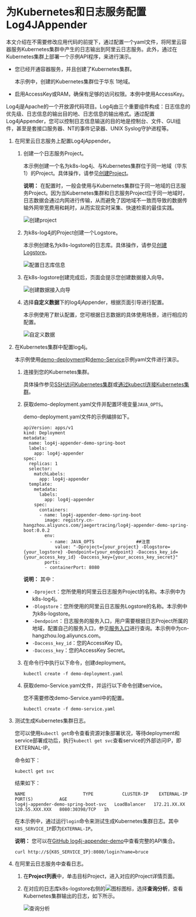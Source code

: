 # 为Kubernetes和日志服务配置Log4JAppender

本文介绍在不需要修改应用代码的前提下，通过配置一个yaml文件，将阿里云容器服务Kubernetes集群中产生的日志输出到阿里云日志服务。此外，通过在Kubernetes集群上部署一个示例API程序，来进行演示。

-   您已经开通容器服务，并且创建了Kubernetes集群。

    本示例中，创建的Kubernetes集群位于华东 1地域。

-   启用AccessKey或RAM，确保有足够的访问权限。本例中使用AccessKey。

Log4j是Apache的一个开放源代码项目。Log4j由三个重要组件构成：日志信息的优先级、日志信息的输出目的地、日志信息的输出格式。通过配置Log4jAppender，您可以控制日志信息输送的目的地是控制台、文件、GUI组件，甚至是套接口服务器、NT的事件记录器、UNIX Syslog守护进程等。

1.  在阿里云日志服务上配置Log4jAppender。

    1.  创建一个日志服务Project。

        本示例创建一个名为k8s-log4j、与Kubernetes集群位于同一地域（华东 1）的Project。具体操作，请参见[创建Project](/intl.zh-CN/数据采集/准备工作/管理Project.md)。

        **说明：** 在配置时，一般会使用与Kubernetes集群位于同一地域的日志服务Project。因为当Kubernetes集群和日志服务Project位于同一地域时，日志数据会通过内网进行传输，从而避免了因地域不一致而导致的数据传输外网带宽费用和耗时，从而实现实时采集、快速检索的最佳实践。

        ![创建project](https://static-aliyun-doc.oss-accelerate.aliyuncs.com/assets/img/zh-CN/2985659951/p10630.png)

    2.  为k8s-log4j的Project创建一个Logstore。

        本示例创建名为k8s-logstore的日志库。具体操作，请参见[创建Logstore](/intl.zh-CN/数据采集/准备工作/管理Logstore.md)。

        ![配置日志库信息](https://static-aliyun-doc.oss-accelerate.aliyuncs.com/assets/img/zh-CN/2985659951/p10632.png)

    3.  在k8s-logstore创建完成后，页面会提示您创建数据接入向导。

        ![创建数据接入向导](https://static-aliyun-doc.oss-accelerate.aliyuncs.com/assets/img/zh-CN/2985659951/p10633.png)

    4.  选择**自定义数据**下的log4jAppender，根据页面引导进行配置。

        本示例使用了默认配置，您可根据日志数据的具体使用场景，进行相应的配置。

        ![自定义数据](https://static-aliyun-doc.oss-accelerate.aliyuncs.com/assets/img/zh-CN/0095659951/p10634.png)

2.  在Kubernetes集群中配置log4j。

    本示例使用[demo-deployment](https://github.com/brucewu-fly/log4j-appender-demo-spring-boot/blob/master/k8s/demo-deployment.yaml)和[demo-Service](https://github.com/brucewu-fly/log4j-appender-demo-spring-boot/blob/master/k8s/demo-service.yaml)示例yaml文件进行演示。

    1.  连接到您的Kubernetes集群。

        具体操作参见[SSH访问Kubernetes集群](/intl.zh-CN/Kubernetes集群用户指南/集群管理/连接集群/通过SSH访问Kubernetes集群.md)或[通过kubectl连接Kubernetes集群](/intl.zh-CN/Kubernetes集群用户指南/集群管理/连接集群/通过kubectl连接Kubernetes集群.md)。

    2.  获取demo-deployment.yaml文件并配置环境变量`JAVA_OPTS`。

        demo-deployment.yaml文件的示例编排如下。

        ```
        apiVersion: apps/v1
        kind: Deployment
        metadata:
          name: log4j-appender-demo-spring-boot
          labels:
            app: log4j-appender
        spec:
          replicas: 1
          selector:
            matchLabels:
              app: log4j-appender
          template:
            metadata:
              labels:
                app: log4j-appender
            spec:
              containers:
              - name: log4j-appender-demo-spring-boot
                image: registry.cn-hangzhou.aliyuncs.com/jaegertracing/log4j-appender-demo-spring-boot:0.0.2
                env:
                  - name: JAVA_OPTS                ##注意
                    value: "-Dproject={your_project} -Dlogstore={your_logstore} -Dendpoint={your_endpoint} -Daccess_key_id={your_access_key_id} -Daccess_key={your_access_key_secret}"
                ports:
                - containerPort: 8080
        ```

        **说明：** 其中：

        -   `-Dproject`：您所使用的阿里云日志服务Project的名称。本示例中为k8s-log4j。
        -   `-Dlogstore`：您所使用的阿里云日志服务Logstore的名称。本示例中为k8s-logstore。
        -   `-Dendpoint`：日志服务的服务入口，用户需要根据日志Project所属的地域，配置自己的服务入口，参见[服务入口](https://www.alibabacloud.com/help/zh/doc-detail/29008.htm)进行查询。本示例中为cn-hangzhou.log.aliyuncs.com。
        -   `-Daccess_key_id`：您的AccessKey ID。
        -   `-Daccess_key`：您的AccessKey Secret。
    3.  在命令行中执行以下命令，创建deployment。

        ```
        kubectl create -f demo-deployment.yaml
        ```

    4.  获取demo-Service.yaml文件，并运行以下命令创建service。

        您不需要修改demo-Service.yaml中的配置。

        ```
        kubectl create -f demo-service.yaml
        ```

3.  测试生成Kubernetes集群日志。

    您可以使用`kubectl get`命令查看资源对象部署状况，等待deployment和service部署成功后，执行`kubectl get svc`查看service的外部访问IP，即EXTERNAL-IP。

    命令如下：

    ```
    kubectl get svc
    ```

    结果如下：

    ```
    NAME                      TYPE           CLUSTER-IP    EXTERNAL-IP      PORT(S)          AGE
    log4j-appender-demo-spring-boot-svc   LoadBalancer   172.21.XX.XX   120.55.XXX.XXX   8080:30398/TCP   1h
    ```

    在本示例中，通过运行`login`命令来测试生成Kubernetes集群日志。其中`K8S_SERVICE_IP`即为`EXTERNAL-IP`。

    **说明：** 您可以在[GitHub log4j-appender-demo](https://github.com/brucewu-fly/log4j-appender-demo-spring-boot)中查看完整的API集合。

    ```
    curl http://${K8S_SERVICE_IP}:8080/login?name=bruce
    ```

4.  在阿里云日志服务中查看日志。

    1.  在**Project列表**中，单击目标Project，进入对应的Project详情页面。

    2.  在对应的日志库k8s-logstore右侧的![图标](https://static-aliyun-doc.oss-accelerate.aliyuncs.com/assets/img/zh-CN/2985659951/p55777.png)图标，选择**查询分析**，查看Kubernetes集群输出的日志，如下所示。

        ![查询分析](https://static-aliyun-doc.oss-accelerate.aliyuncs.com/assets/img/zh-CN/2985659951/p55775.png)


